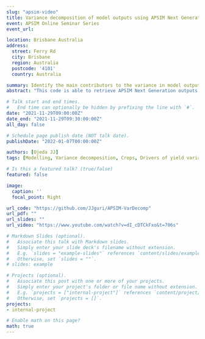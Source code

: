 ```yaml
---
slug: "apsim-video"
title: Variance decomposition of model outputs using APSIM Next Generation (video)
event: APSIM Online Seminar Series
event_url:

location: Brisbane Australia
address:
  street: Ferry Rd
  city: Brisbane
  region: Australia
  postcode: '4101'
  country: Australia

summary: Identify the main contributors to the variance in model outputs
abstract: "This code is able to retrieve APSIM Next Generation outputs and carried out a variance decomposition analysis to identify the main contributors to the variance in selected model outputs. Functionality: Calculate the main (ME) and total effect (TE) of a series of factors on the variability of a selected variable (in this example crop biomass). ME explains the share of the components to model output variability without interactions, i.e. if ME=1, the assessed factors explain the entire proportion of model output variability, but if M<1, residuals exist which means additional factors are required to explain this variability. TE represents the interaction of a given factor with other factors, i.e. high TE values for a given factor denote high interactions of that factor with other factors, therefore, TE does not include residuals."

# Talk start and end times.
#   End time can optionally be hidden by prefixing the line with `#`.
date: "2021-11-29T09:00:00Z"
date_end: "2021-11-29T09:30:00:00Z"
all_day: false

# Schedule page publish date (NOT talk date).
publishDate: "2022-01-07T00:00:00Z"

authors: [Ojeda JJ]
tags: [Modelling, Variance decomposition, Crops, Drivers of yield variability]

# Is this a featured talk? (true/false)
featured: false

image:
  caption: ''
  focal_point: Right

url_code: "https://github.com/JJguri/APSIM-VarDecomp"
url_pdf: ""
url_slides: ""
url_video: "https://www.youtube.com/watch?v=dI_cDTCkFxo&t=706s"

# Markdown Slides (optional).
#   Associate this talk with Markdown slides.
#   Simply enter your slide deck's filename without extension.
#   E.g. `slides = "example-slides"` references `content/slides/example-slides.md`.
#   Otherwise, set `slides = ""`.
# slides: example

# Projects (optional).
#   Associate this post with one or more of your projects.
#   Simply enter your project's folder or file name without extension.
#   E.g. `projects = ["internal-project"]` references `content/project/deep-learning/index.md`.
#   Otherwise, set `projects = []`.
projects:
- internal-project

# Enable math on this page?
math: true
---
```

